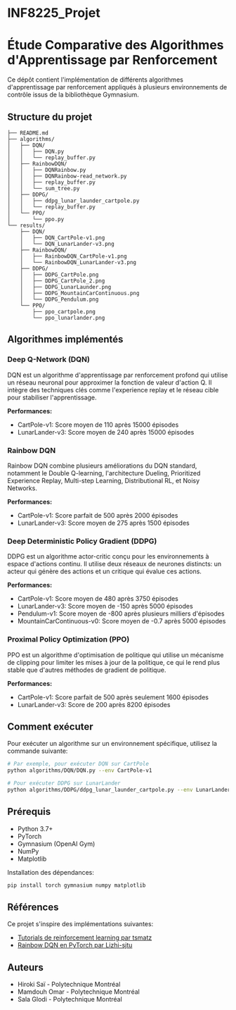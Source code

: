 # INF8225_Projet
# Étude Comparative des Algorithmes d'Apprentissage par Renforcement

Ce dépôt contient l'implémentation de différents algorithmes d'apprentissage par renforcement appliqués à plusieurs environnements de contrôle issus de la bibliothèque Gymnasium.

## Structure du projet

```
├── README.md
├── algorithms/
│   ├── DQN/
│   │   ├── DQN.py
│   │   └── replay_buffer.py
│   ├── RainbowDQN/
│   │   ├── DQNRainbow.py
│   │   ├── DQNRainbow-read_network.py
│   │   ├── replay_buffer.py
│   │   └── sum_tree.py
│   ├── DDPG/
│   │   ├── ddpg_lunar_launder_cartpole.py
│   │   └── replay_buffer.py
│   └── PPO/
│       └── ppo.py
└── results/
    ├── DQN/
    │   ├── DQN_CartPole-v1.png
    │   └── DQN_LunarLander-v3.png
    ├── RainbowDQN/
    │   ├── RainbowDQN_CartPole-v1.png
    │   └── RainbowDQN_LunarLander-v3.png
    ├── DDPG/
    │   ├── DDPG_CartPole.png
    │   ├── DDPG_CartPole_2.png
    │   ├── DDPG_LunarLaunder.png
    │   ├── DDPG_MountainCarContinuous.png
    │   └── DDPG_Pendulum.png
    └── PPO/
        ├── ppo_cartpole.png
        └── ppo_lunarlander.png
```

## Algorithmes implémentés

### Deep Q-Network (DQN)
DQN est un algorithme d'apprentissage par renforcement profond qui utilise un réseau neuronal pour approximer la fonction de valeur d'action Q. Il intègre des techniques clés comme l'experience replay et le réseau cible pour stabiliser l'apprentissage.

**Performances:**
- CartPole-v1: Score moyen de 110 après 15000 épisodes
- LunarLander-v3: Score moyen de 240 après 15000 épisodes

### Rainbow DQN
Rainbow DQN combine plusieurs améliorations du DQN standard, notamment le Double Q-learning, l'architecture Dueling, Prioritized Experience Replay, Multi-step Learning, Distributional RL, et Noisy Networks.

**Performances:**
- CartPole-v1: Score parfait de 500 après 2000 épisodes
- LunarLander-v3: Score moyen de 275 après 1500 épisodes

### Deep Deterministic Policy Gradient (DDPG)
DDPG est un algorithme actor-critic conçu pour les environnements à espace d'actions continu. Il utilise deux réseaux de neurones distincts: un acteur qui génère des actions et un critique qui évalue ces actions.

**Performances:**
- CartPole-v1: Score moyen de 480 après 3750 épisodes
- LunarLander-v3: Score moyen de -150 après 5000 épisodes
- Pendulum-v1: Score moyen de -800 après plusieurs milliers d'épisodes
- MountainCarContinuous-v0: Score moyen de -0.7 après 5000 épisodes

### Proximal Policy Optimization (PPO)
PPO est un algorithme d'optimisation de politique qui utilise un mécanisme de clipping pour limiter les mises à jour de la politique, ce qui le rend plus stable que d'autres méthodes de gradient de politique.

**Performances:**
- CartPole-v1: Score parfait de 500 après seulement 1600 épisodes
- LunarLander-v3: Score de 200 après 8200 épisodes

## Comment exécuter

Pour exécuter un algorithme sur un environnement spécifique, utilisez la commande suivante:

```bash
# Par exemple, pour exécuter DQN sur CartPole
python algorithms/DQN/DQN.py --env CartPole-v1

# Pour exécuter DDPG sur LunarLander
python algorithms/DDPG/ddpg_lunar_launder_cartpole.py --env LunarLanderContinuous-v2
```

## Prérequis

- Python 3.7+
- PyTorch
- Gymnasium (OpenAI Gym)
- NumPy
- Matplotlib

Installation des dépendances:

```bash
pip install torch gymnasium numpy matplotlib
```

## Références

Ce projet s'inspire des implémentations suivantes:
- [Tutorials de reinforcement learning par tsmatz](https://github.com/tsmatz/reinforcement-learning-tutorials/tree/master)
- [Rainbow DQN en PyTorch par Lizhi-sjtu](https://github.com/Lizhi-sjtu/Rainbow-DQN-pytorch)

## Auteurs

- Hiroki Saï - Polytechnique Montréal
- Mamdouh Omar - Polytechnique Montréal
- Sala Glodi - Polytechnique Montréal
